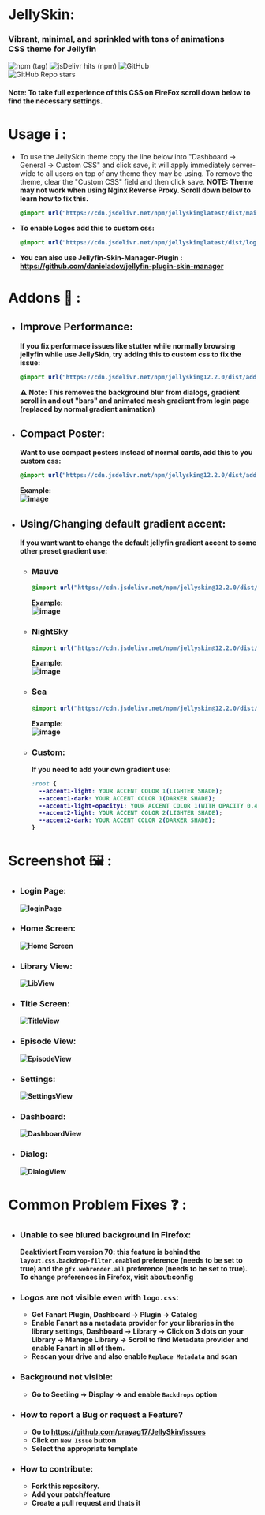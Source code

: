 # JellySkin:
### Vibrant, minimal, and sprinkled with tons of animations <br> CSS theme for Jellyfin
  
![npm (tag)](https://img.shields.io/npm/v/jellyskin/latest?style=for-the-badge) ![jsDelivr hits (npm)](https://img.shields.io/jsdelivr/npm/hm/jellyskin?label=Downloads&style=for-the-badge) ![GitHub](https://img.shields.io/github/license/prayag17/JellySkin?style=for-the-badge) <br>
![GitHub Repo stars](https://img.shields.io/github/stars/prayag17/JellySkin?style=social)

#### Note: To take full experience of this CSS on FireFox scroll down below to find the necessary settings.

# Usage :information_source: :
- To use the JellySkin theme copy the line below into "Dashboard -> General -> Custom CSS" and click save, it will apply immediately server-wide to all users on top of any theme they may be using. To remove the theme, clear the "Custom CSS" field and then click save. <b>NOTE: Theme may not work when using Nginx Reverse Proxy. Scroll down below to learn how to fix this.

  ```css
  @import url("https://cdn.jsdelivr.net/npm/jellyskin@latest/dist/main.css");
  ```

- To enable Logos add this to custom css:
  ```css
  @import url("https://cdn.jsdelivr.net/npm/jellyskin@latest/dist/logo.css");
  ```
  
- You can also use Jellyfin-Skin-Manager-Plugin : https://github.com/danieladov/jellyfin-plugin-skin-manager

# Addons :electric_plug: :
- ## Improve Performance:
    If you fix performace issues like stutter while normally browsing jellyfin while use JellySkin, try adding this to custom css to fix the issue:
    
    ```css
    @import url("https://cdn.jsdelivr.net/npm/jellyskin@12.2.0/dist/addons/improvePerformance.css")
    ```
    
    :warning: Note: This removes the background blur from dialogs, gradient scroll in and out "bars" and animated mesh gradient from login page (replaced by normal gradient animation)
    
- ## Compact Poster:
    Want to use compact posters instead of normal cards, add this to you custom css:
    
    ```css
    @import url("https://cdn.jsdelivr.net/npm/jellyskin@12.2.0/dist/addons/compactPosters.css");
    ```
    
    Example:\
    ![image](https://user-images.githubusercontent.com/55829513/200132447-5307c19f-97e5-4022-ab42-c5b8bf632d6b.png)

- ## Using/Changing default gradient accent:
    If you want want to change the default jellyfin gradient accent to some other preset gradient use:
    
    - ### Mauve
      ```css
      @import url("https://cdn.jsdelivr.net/npm/jellyskin@12.2.0/dist/addons/gradients/mauve.css");
      ```
      Example:\
      ![image](https://user-images.githubusercontent.com/55829513/200132732-d188392a-5642-47f7-bb62-f204a85d992e.png)

    - ### NightSky
      ```css
      @import url("https://cdn.jsdelivr.net/npm/jellyskin@12.2.0/dist/addons/gradients/nightSky.css");
      ```
      Example:\
      ![image](https://user-images.githubusercontent.com/55829513/200132808-5b02c8e9-29c1-4a6b-ad3c-514588cf717a.png)

    - ### Sea
      ```css
      @import url("https://cdn.jsdelivr.net/npm/jellyskin@12.2.0/dist/addons/gradients/sea.css");
      ```
      Example:\
      ![image](https://user-images.githubusercontent.com/55829513/200132840-984deaf3-c228-4092-be8f-44c325d57782.png)
      
    - ### Custom:
      If you need to add your own gradient use:
      ```css
      :root {
        --accent1-light: YOUR ACCENT COLOR 1(LIGHTER SHADE);
        --accent1-dark: YOUR ACCENT COLOR 1(DARKER SHADE);
        --accent1-light-opacity1: YOUR ACCENT COLOR 1(WITH OPACITY 0.4);
        --accent2-light: YOUR ACCENT COLOR 2(LIGHTER SHADE);
        --accent2-dark: YOUR ACCENT COLOR 2(DARKER SHADE);
      }
      ```

# Screenshot :framed_picture: :
- ### Login Page:
    ![loginPage](https://user-images.githubusercontent.com/55829513/200134094-9bafba9d-4cfa-48c3-bbf4-e01bc21ecdd1.png)

- ### Home Screen:
    ![Home Screen](https://user-images.githubusercontent.com/55829513/200134098-6463a6e7-95bb-4af6-a451-b6ac5ef7abad.png)

- ### Library View:
    ![LibView](https://user-images.githubusercontent.com/55829513/200133209-413d6e6c-3569-4aaf-9db7-f576c141f519.png)
    
- ### Title Screen:
    ![TitleView](https://user-images.githubusercontent.com/55829513/200133240-075f604d-ae7f-48cb-9a42-445d8f3ef427.png)

- ### Episode View:
    ![EpisodeView](https://user-images.githubusercontent.com/55829513/200133258-4eabfc3d-475f-4b42-a496-bc2de60c11a5.png)

- ### Settings:
    ![SettingsView](https://user-images.githubusercontent.com/55829513/200133273-3ff7ba73-bad2-4f7c-88b1-e8298d246587.png)

- ### Dashboard:
    ![DashboardView](https://user-images.githubusercontent.com/55829513/200133302-5d7e7ac1-201b-4cb4-a839-ee53c5c6a6f2.png)

- ### Dialog:
    ![DialogView](https://user-images.githubusercontent.com/55829513/200133331-ee7838d0-6318-4175-b969-c06647bf65a0.png)

# Common Problem Fixes :question: :
- ### Unable to see blured background in Firefox:
  Deaktiviert From version 70: this feature is behind the `layout.css.backdrop-filter.enabled` preference (needs to be set to true) and the `gfx.webrender.all`  preference (needs to be set to true).
  To change preferences in Firefox, visit about:config
  
- ### Logos are not visible even with `logo.css`:
  - Get Fanart Plugin, Dashboard -> Plugin -> Catalog
  - Enable Fanart as a metadata provider for your libraries in the library settings, Dashboard -> Library -> Click on 3 dots on your Library -> Manage Library -> Scroll to find Metadata provider and enable Fanart in all of them.
  - Rescan your drive and also enable `Replace Metadata` and scan

- ### Background not visible:
  - Go to Seetiing -> Display -> and enable `Backdrops` option

- ### How to report a Bug or request a Feature?
  - Go to https://github.com/prayag17/JellySkin/issues
  - Click on `New Issue` button
  - Select the appropriate template

- ### How to contribute:
  - Fork this repository.
  - Add your patch/feature
  - Create a pull request and thats it
